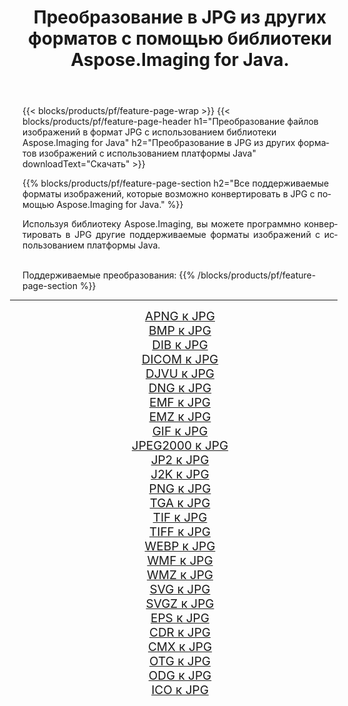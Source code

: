 ﻿---
title: Преобразование в JPG из других форматов с помощью библиотеки Aspose.Imaging for Java. 
weight: 3920
url: /ru/java/conversion/to/jpg/ 
lang: ru
langdirlevel: 2
locales: zh-hans,ja,it,ru,de,es,fr,nl,id,lt,pl,pt,vi,tr,ko,zh-hant,ar,hi,th,sv,cs,uk,he
description: Используя Aspose.Imaging, вы можете конвертировать в JPG другие форматы с помощью Java.
---

{{< blocks/products/pf/feature-page-wrap >}}
{{< blocks/products/pf/feature-page-header h1="Преобразование файлов изображений в формат JPG с использованием библиотеки Aspose.Imaging for Java" h2="Преобразование в JPG из других форматов изображений с использованием платформы Java" downloadText="Скачать" >}}


{{% blocks/products/pf/feature-page-section  h2="Все поддерживаемые форматы изображений, которые возможно конвертировать в JPG с помощью Aspose.Imaging for Java." %}}
<p align=justify>Используя библиотеку Aspose.Imaging, вы можете программно конвертировать в JPG другие поддерживаемые форматы изображений с использованием платформы Java.</p>
<br/>
Поддерживаемые преобразования:
{{% /blocks/products/pf/feature-page-section %}}
<div class="container-fluid productfamilypage bg-gray">
    <div class="convertypes bg-gray agp-content section">
        <div class="container">
		<hr style="margin-left:-20px;"/>
		<div class="row other-converters" style="gap: 10px;font-size: 19px;text-align:center;">
		    <div class='col-md-2 other-converter remove-lp remove-rp'><a href="/imaging/ru/java/conversion/apng-to-jpg/" style="padding:15px;">APNG к JPG</a></div>
<div class='col-md-2 other-converter remove-lp remove-rp'><a href="/imaging/ru/java/conversion/bmp-to-jpg/" style="padding:15px;">BMP к JPG</a></div>
<div class='col-md-2 other-converter remove-lp remove-rp'><a href="/imaging/ru/java/conversion/dib-to-jpg/" style="padding:15px;">DIB к JPG</a></div>
<div class='col-md-2 other-converter remove-lp remove-rp'><a href="/imaging/ru/java/conversion/dicom-to-jpg/" style="padding:15px;">DICOM к JPG</a></div>
<div class='col-md-2 other-converter remove-lp remove-rp'><a href="/imaging/ru/java/conversion/djvu-to-jpg/" style="padding:15px;">DJVU к JPG</a></div>
<div class='col-md-2 other-converter remove-lp remove-rp'><a href="/imaging/ru/java/conversion/dng-to-jpg/" style="padding:15px;">DNG к JPG</a></div>
<div class='col-md-2 other-converter remove-lp remove-rp'><a href="/imaging/ru/java/conversion/emf-to-jpg/" style="padding:15px;">EMF к JPG</a></div>
<div class='col-md-2 other-converter remove-lp remove-rp'><a href="/imaging/ru/java/conversion/emz-to-jpg/" style="padding:15px;">EMZ к JPG</a></div>
<div class='col-md-2 other-converter remove-lp remove-rp'><a href="/imaging/ru/java/conversion/gif-to-jpg/" style="padding:15px;">GIF к JPG</a></div>
<div class='col-md-2 other-converter remove-lp remove-rp'><a href="/imaging/ru/java/conversion/jpeg2000-to-jpg/" style="padding:15px;">JPEG2000 к JPG</a></div>
<div class='col-md-2 other-converter remove-lp remove-rp'><a href="/imaging/ru/java/conversion/jp2-to-jpg/" style="padding:15px;">JP2 к JPG</a></div>
<div class='col-md-2 other-converter remove-lp remove-rp'><a href="/imaging/ru/java/conversion/j2k-to-jpg/" style="padding:15px;">J2K к JPG</a></div>
<div class='col-md-2 other-converter remove-lp remove-rp'><a href="/imaging/ru/java/conversion/png-to-jpg/" style="padding:15px;">PNG к JPG</a></div>
<div class='col-md-2 other-converter remove-lp remove-rp'><a href="/imaging/ru/java/conversion/tga-to-jpg/" style="padding:15px;">TGA к JPG</a></div>
<div class='col-md-2 other-converter remove-lp remove-rp'><a href="/imaging/ru/java/conversion/tif-to-jpg/" style="padding:15px;">TIF к JPG</a></div>
<div class='col-md-2 other-converter remove-lp remove-rp'><a href="/imaging/ru/java/conversion/tiff-to-jpg/" style="padding:15px;">TIFF к JPG</a></div>
<div class='col-md-2 other-converter remove-lp remove-rp'><a href="/imaging/ru/java/conversion/webp-to-jpg/" style="padding:15px;">WEBP к JPG</a></div>
<div class='col-md-2 other-converter remove-lp remove-rp'><a href="/imaging/ru/java/conversion/wmf-to-jpg/" style="padding:15px;">WMF к JPG</a></div>
<div class='col-md-2 other-converter remove-lp remove-rp'><a href="/imaging/ru/java/conversion/wmz-to-jpg/" style="padding:15px;">WMZ к JPG</a></div>
<div class='col-md-2 other-converter remove-lp remove-rp'><a href="/imaging/ru/java/conversion/svg-to-jpg/" style="padding:15px;">SVG к JPG</a></div>
<div class='col-md-2 other-converter remove-lp remove-rp'><a href="/imaging/ru/java/conversion/svgz-to-jpg/" style="padding:15px;">SVGZ к JPG</a></div>
<div class='col-md-2 other-converter remove-lp remove-rp'><a href="/imaging/ru/java/conversion/eps-to-jpg/" style="padding:15px;">EPS к JPG</a></div>
<div class='col-md-2 other-converter remove-lp remove-rp'><a href="/imaging/ru/java/conversion/cdr-to-jpg/" style="padding:15px;">CDR к JPG</a></div>
<div class='col-md-2 other-converter remove-lp remove-rp'><a href="/imaging/ru/java/conversion/cmx-to-jpg/" style="padding:15px;">CMX к JPG</a></div>
<div class='col-md-2 other-converter remove-lp remove-rp'><a href="/imaging/ru/java/conversion/otg-to-jpg/" style="padding:15px;">OTG к JPG</a></div>
<div class='col-md-2 other-converter remove-lp remove-rp'><a href="/imaging/ru/java/conversion/odg-to-jpg/" style="padding:15px;">ODG к JPG</a></div>
<div class='col-md-2 other-converter remove-lp remove-rp'><a href="/imaging/ru/java/conversion/ico-to-jpg/" style="padding:15px;">ICO к JPG</a></div>
                </div>
        </div>
    </div>
</div>
<br/>


